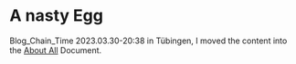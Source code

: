 # A nasty Egg

Blog_Chain_Time 2023.03.30-20:38 in Tübingen, I moved the content into the [About All](23.md) Document.
